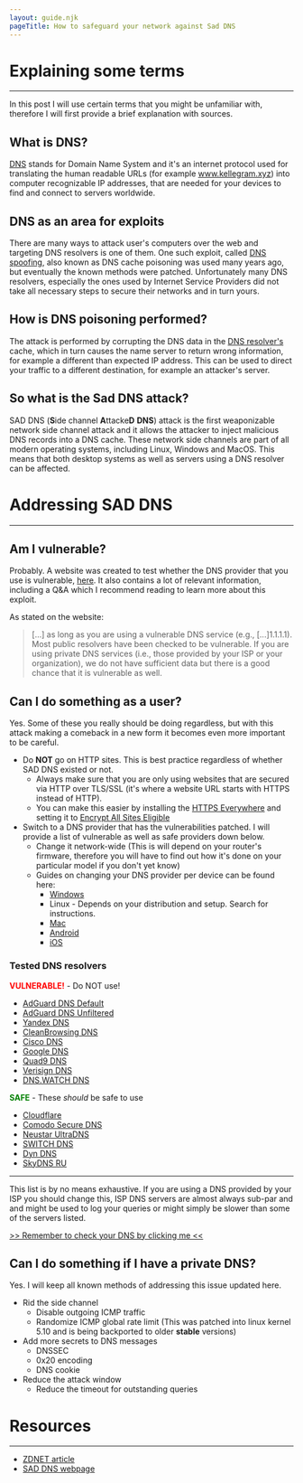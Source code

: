 ```yaml
---
layout: guide.njk
pageTitle: How to safeguard your network against Sad DNS
---
```


# Explaining some terms

---

In this post I will use certain terms that you might be unfamiliar with, therefore I will first provide a brief explanation with sources.

## What is DNS?

[DNS](https://en.wikipedia.org/wiki/Domain_Name_System) stands for Domain Name System and it's an internet protocol used for translating the human readable URLs (for example www.kellegram.xyz) into computer recognizable IP addresses, that are needed for your devices to find and connect to servers worldwide.

## DNS as an area for exploits

There are many ways to attack user's computers over the web and targeting DNS resolvers is one of them. One such exploit, called [DNS spoofing](https://en.wikipedia.org/wiki/DNS_spoofing), also known as DNS cache poisoning was used many years ago, but eventually the known methods were patched. Unfortunately many DNS resolvers, especially the ones used by Internet Service Providers did not take all necessary steps to secure their networks and in turn yours.

## How is DNS poisoning performed?

The attack is performed by corrupting the DNS data in the [DNS resolver's](https://en.wikipedia.org/wiki/Domain_Name_System#DNS_resolvers) cache, which in turn causes the name server to return wrong information, for example a different than expected IP address. This can be used to direct your traffic to a different destination, for example an attacker's server.

## So what is the Sad DNS attack?

SAD DNS (**S**ide channel **A**ttacke**D** **DNS**) attack is the first weaponizable network side channel attack and it allows the attacker to inject malicious DNS records into a DNS cache. These network side channels are part of all modern operating systems, including Linux, Windows and MacOS. This means that both desktop systems as well as servers using a DNS resolver can be affected.

# Addressing SAD DNS

---

## Am I vulnerable?

Probably. A website was created to test whether the DNS provider that you use is vulnerable, [here](https://789498207.www.saddns.net/). It also contains a lot of relevant information, including a Q&A which I recommend reading to learn more about this exploit.

As stated on the website:

> [...] as long as you are using a vulnerable DNS service (e.g., [...]1.1.1.1). Most public resolvers have been checked to be vulnerable. If you are using private DNS services (i.e., those provided by your ISP or your organization), we do not have sufficient data but there is a good chance that it is vulnerable as well.

## Can I do something as a user?

Yes. Some of these you really should be doing regardless, but with this attack making a comeback in a new form it becomes even more important to be careful.

- Do **NOT** go on HTTP sites. This is best practice regardless of whether SAD DNS existed or not.
  - Always make sure that you are only using websites that are secured via HTTP over TLS/SSL (it's where a website URL starts with HTTPS instead of HTTP).
  - You can make this easier by installing the [HTTPS Everywhere](https://www.eff.org/https-everywhere) and setting it to [Encrypt All Sites Eligible](https://i.imgur.com/E09Ejvq.png)
- Switch to a DNS provider that has the vulnerabilities patched. I will provide a list of vulnerable as well as safe providers down below.
  - Change it network-wide (This is will depend on your router's firmware, therefore you will have to find out how it's done on your particular model if you don't yet know)
  - Guides on changing your DNS provider per device can be found here:
    - [Windows](https://www.windowscentral.com/how-change-your-pcs-dns-settings-windows-10)
    - Linux - Depends on your distribution and setup. Search for instructions.
    - [Mac](https://www.support.com/how-to/how-to-change-dns-settings-on-a-mac-10189)
    - [Android](https://www.androidpolice.com/2020/03/26/make-android-use-dns-server-choice/)
    - [iOS](https://gadgets.ndtv.com/mobiles/features/how-to-change-dns-server-on-iphone-ipad-or-ipod-touch-1671813)

### Tested DNS resolvers

<span style="color:red"> **VULNERABLE!**</span> - Do NOT use!

* [AdGuard DNS Default](https://adguard.com/en/adguard-dns/overview.html#instruction)
* [AdGuard DNS Unfiltered](https://adguard.com/en/adguard-dns/overview.html#instruction)
* [Yandex DNS](https://dns.yandex.com/)
* [CleanBrowsing DNS](https://cleanbrowsing.org/)
* [Cisco DNS](https://www.opendns.com/)
* [Google DNS](https://developers.google.com/speed/public-dns/)
* [Quad9 DNS](https://quad9.net/)
* [Verisign DNS](https://www.verisign.com/security-services/public-dns/)
* [DNS.WATCH DNS](https://dns.watch/)

<span style="color:green"> **SAFE**</span> - These _should_ be safe to use

 * [Cloudflare](https://1.1.1.1/)
 * [Comodo Secure DNS](https://comodo.com/secure-dns/)
 * [Neustar UltraDNS](https://www.security.neustar/digital-performance/dns-services/recursive-dns)
 * [SWITCH DNS](https://www.switch.ch/security/info/public-dns/)
 * [Dyn DNS](https://help.dyn.com/internet-guide-setup/)
 * [SkyDNS RU](https://www.skydns.ru/en/)



---

This list is by no means exhaustive. If you are using a DNS provided by your ISP you should change this, ISP DNS servers are almost always sub-par and and might be used to log your queries or might simply be slower than some of the servers listed.

[>> Remember to check your DNS by clicking me <<](https://789498207.www.saddns.net/)

## Can I do something if I have a private DNS?

Yes. I will keep all known methods of addressing this issue updated here.

- Rid the side channel
  - Disable outgoing ICMP traffic
  - Randomize ICMP global rate limit (This was patched into linux kernel 5.10 and is being backported to older **stable** versions)
- Add more secrets to DNS messages
  - DNSSEC
  - 0x20 encoding
  - DNS cookie
- Reduce the attack window
  - Reduce the timeout for outstanding queries

# Resources

---

- [ZDNET article](https://www.zdnet.com/article/dns-cache-poisoning-poised-for-a-comeback-sad-dns/)
- [SAD DNS webpage](https://789498207.www.saddns.net/)

